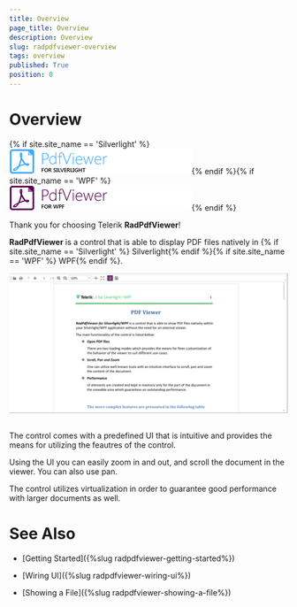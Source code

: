 ```yaml
---
title: Overview
page_title: Overview
description: Overview
slug: radpdfviewer-overview
tags: overview
published: True
position: 0
---
```


# Overview



{% if site.site_name == 'Silverlight' %}![](images/RadPdfViewer_Overview_sl.png){% endif %}{% if site.site_name == 'WPF' %}![](images/RadPdfViewer_Overview_wpf.png){% endif %}

Thank you for choosing Telerik __RadPdfViewer__!
      

__RadPdfViewer__ is a control that is able to display PDF files natively in {% if site.site_name == 'Silverlight' %} Silverlight{% endif %}{% if site.site_name == 'WPF' %} WPF{% endif %}. 

![Rad Pdf Viewer radpdfviewer overview 02](images/RadPdfViewer_radpdfviewer_overview_02.png)

## 

The control comes with a predefined UI that is intuitive and provides the means for utilizing the feautres of the control.

Using the UI you can easily zoom in and out, and scroll the document in the viewer. You can also use pan.

The control utilizes virtualization in order to guarantee good performance with larger documents as well.

# See Also

 * [Getting Started]({%slug radpdfviewer-getting-started%})

 * [Wiring UI]({%slug radpdfviewer-wiring-ui%})

 * [Showing a File]({%slug radpdfviewer-showing-a-file%})
